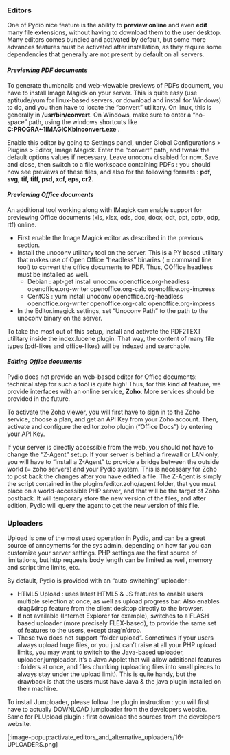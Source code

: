 ### Editors
One of Pydio nice feature is the ability to **preview online** and even **edit** many file extensions, without having to download them to the user desktop. Many editors comes bundled and activated by default, but some more advances features must be activated after installation, as they require some dependencies that generally are not present by default on all servers.

#### _Previewing PDF documents_

To generate thumbnails and web-viewable previews of PDFs document, you have to install Image Magick on your server. This is quite easy (use aptitude/yum for linux-based servers, or download and install for Windows) to do, and you then have to locate the “convert” utilitary. On linux, this is generally in **/usr/bin/convert**. On Windows, make sure to enter a “no-space” path, using the windows shortcuts like **C:PROGRA~1IMAGICKbinconvert.exe** .

Enable this editor by going to Settings panel, under Global Configurations > Plugins > Editor,  Image Magick. Enter the “convert” path, and tweak the default options values if necessary. Leave unoconv disabled for now. Save and close, then switch to a file workspace containing PDFs : you should now see previews of these files, and also for the following formats : **pdf, svg, tif, tiff, psd, xcf, eps, cr2.**

#### _Previewing Office documents_

An additional tool working along with IMagick can enable support for previewing Office documents (xls, xlsx, ods, doc, docx, odt, ppt, pptx, odp, rtf) online.

+ First enable the Image Magick editor as described in the previous section.
+ Install the unoconv utilitary tool on the server. This is a PY based utilitary that makes use of Open Office “headless” binaries ( = command line tool) to convert the office documents to PDF. Thus, OOffice headless must be installed as well.
    - Debian : apt-get install unoconv openoffice.org-headless openoffice.org-writer openoffice.org-calc openoffice.org-impress
    - CentOS : yum install unoconv openoffice.org-headless openoffice.org-writer openoffice.org-calc openoffice.org-impress
+ In the Editor.imagick settings, set “Unoconv Path” to the path to the unoconv binary on the server.

To take the most out of this setup, install and activate the PDF2TEXT utilitary inside the index.lucene plugin. That way, the content of many file types (pdf-likes and office-likes) will be indexed and searchable.

#### _Editing Office documents_

Pydio does not provide an web-based editor for Office documents: technical step for such a tool is quite high! Thus, for this kind of feature, we provide interfaces with an online service, **Zoho**. More services should be provided in the future.

To activate the Zoho viewer, you will first have to sign in to the Zoho service, choose a plan, and get an API Key from your Zoho account. Then, activate and configure the editor.zoho plugin (“Office Docs”) by entering your API Key.

If your server is directly accessible from the web, you should not have to change the “Z-Agent” setup. If your server is behind a firewall or LAN only, you will have to “install a Z-Agent” to provide a bridge between the outside world (= zoho servers) and your Pydio system. This is necessary for Zoho to post back the changes after you have edited a file. The Z-Agent is simply the script contained in the plugins/editor.zoho/agent folder, that you must place on a world-accessible PHP server, and that will be the target of Zoho postback. It will temporary store the new version of the files, and after edition, Pydio will query the agent to get the new version of this file.

### Uploaders
Upload is one of the most used operation in Pydio, and can be a great source of annoyments for the sys admin, depending on how far you can customize your server settings. PHP settings are the first source of limitations, but http requests body length can be limited as well, memory and script time limits, etc.

By default, Pydio is provided with an “auto-switching” uploader :

+ HTML5 Upload : uses latest HTML5 & JS features to enable users multiple selection at once, as well as upload progress bar. Also enables drag&drop feature from the client desktop directly to the browser.
+ If not available (Internet Explorer for example), switches to a FLASH based uploader (more precisely FLEX-based), to provide the same set of features to the users, except drag’n’drop.
+ These two does not support “folder upload”.
Sometimes if your users always upload huge files, or you just can’t raise at all your PHP upload limits, you may want to switch to the Java-based uploader, uploader.jumploader. It’s a Java Applet that will allow additional features : folders at once, and files chunking (uploading files into small pieces to always stay under the upload limit). This is quite handy, but the drawback is that the users must have Java & the java plugin installed on their machine.

To install Jumploader, please follow the plugin instruction : you will first have to actually DOWNLOAD jumploader from the developers website. Same for PLUpload plugin : first download the sources from the developers website.

[:image-popup:activate_editors_and_alternative_uploaders/16-UPLOADERS.png]